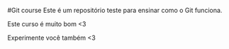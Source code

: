 #Git course
Este é um repositório teste para ensinar como o Git funciona.

Este curso é muito bom <3

Experimente você também <3


